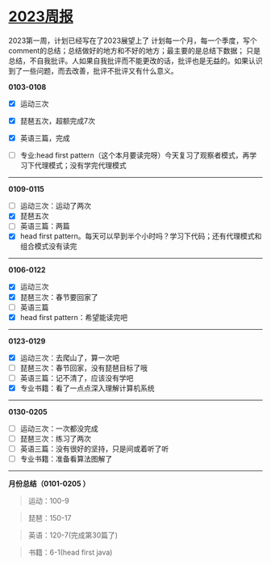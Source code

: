 # [2023周报](https://github.com/fanfan50/blog/issues/11)

2023第一周，计划已经写在了2023展望上了
计划每一个月，每一个季度，写个comment的总结；总结做好的地方和不好的地方；最主要的是总结下数据；
只是总结，不自我批评。人如果自我批评而不能更改的话，批评也是无益的。如果认识到了一些问题，而去改善，批评不批评又有什么意义。

**0103-0108**

- [x] 运动三次
- [x] 琵琶五次，超额完成7次
- [x] 英语三篇，完成
- [ ] 专业:head first pattern（这个本月要读完呀）今天复习了观察者模式，再学习下代理模式；没有学完代理模式




---

**0109-0115**

- [ ] 运动三次：运动了两次
- [x] 琵琶五次
- [ ] 英语三篇：两篇
- [x] head first pattern。每天可以早到半个小时吗？学习下代码；还有代理模式和组合模式没有读完

---

**0106-0122**

- [x] 运动三次
- [x] 琵琶三次：春节要回家了
- [ ] 英语三篇
- [x] head first pattern：希望能读完吧

---

**0123-0129**

- [x] 运动三次：去爬山了，算一次吧
- [ ] 琵琶三次：春节回家，没有琵琶目标了哦
- [ ] 英语三篇：记不清了，应该没有学吧
- [x] 专业书籍：看了一点点深入理解计算机系统

---

**0130-0205**

- [ ] 运动三次：一次都没完成
- [ ] 琵琶三次：练习了两次
- [ ] 英语三篇：没有很好的坚持，只是间或着听了听
- [ ] 专业书籍：准备看算法图解了

---

**月份总结（0101-0205 ）**

> 运动：100-9

> 琵琶：150-17

> 英语：120-7(完成第30篇了)

> 书籍：6-1(head first java)